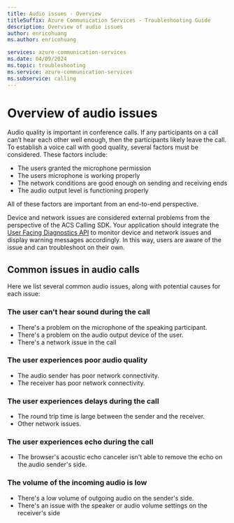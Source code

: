 ```yaml
---
title: Audio issues - Overview
titleSuffix: Azure Communication Services - Troubleshooting Guide
description: Overview of audio issues
author: enricohuang
ms.author: enricohuang

services: azure-communication-services
ms.date: 04/09/2024
ms.topic: troubleshooting
ms.service: azure-communication-services
ms.subservice: calling
---
```


# Overview of audio issues
Audio quality is important in conference calls. If any participants on a call can’t hear each other well enough, then the participants likely leave the call.
To establish a voice call with good quality, several factors must be considered. These factors include:

- The users granted the microphone permission
- The users microphone is working properly
- The network conditions are good enough on sending and receiving ends
- The audio output level is functioning properly

All of these factors are important from an end-to-end perspective.

Device and network issues are considered external problems from the perspective of the ACS Calling SDK.
Your application should integrate the [User Facing Diagnostics API](../../../../concepts/voice-video-calling/user-facing-diagnostics.md)
to monitor device and network issues and display warning messages accordingly.
In this way, users are aware of the issue and can troubleshoot on their own.

## Common issues in audio calls
Here we list several common audio issues, along with potential causes for each issue:

### The user can't hear sound during the call
* There's a problem on the microphone of the speaking participant.
* There's a problem on the audio output device of the user.
* There's a network issue in the call

### The user experiences poor audio quality
* The audio sender has poor network connectivity.
* The receiver has poor network connectivity.

### The user experiences delays during the call
* The round trip time is large between the sender and the receiver.
* Other network issues.

### The user experiences echo during the call
* The browser's acoustic echo canceler isn't able to remove the echo on the audio sender's side.

### The volume of the incoming audio is low
* There's a low volume of outgoing audio on the sender's side.
* There's an issue with the speaker or audio volume settings on the receiver's side
